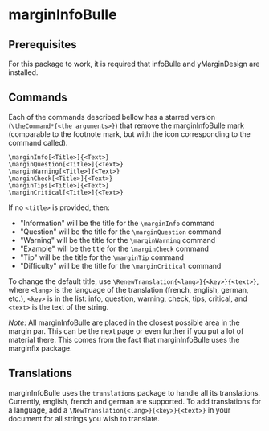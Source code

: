 # marginInfoBulle

## Prerequisites

For this package to work, it is required that infoBulle and yMarginDesign are installed.

## Commands

Each of the commands described bellow has a starred version (`\theCommand*{<the arguments>}`) that remove the marginInfoBulle mark (comparable to the footnote mark, but with the icon corresponding to the command called).

```
\marginInfo[<Title>]{<Text>}
\marginQuestion[<Title>]{<Text>}
\marginWarning[<Title>]{<Text>}
\marginCheck[<Title>]{<Text>}
\marginTips[<Title>]{<Text>}
\marginCritical[<Title>]{<Text>}
```

If no `<title>` is provided, then:
   - "Information" will be the title for the `\marginInfo` command
   - "Question" will be the title for the `\marginQuestion` command
   - "Warning" will be the title for the `\marginWarning` command
   - "Example" will be the title for the `\marginCheck` command
   - "Tip" will be the title for the `\marginTip` command
   - "Difficulty" will be the title for the `\marginCritical` command

To change the default title, use `\RenewTranslation{<lang>}{<key>}{<text>}`, where `<lang>` is the language of the translation (french, english, german, etc.), `<key>` is in the list: info, question, warning, check, tips, critical, and `<text>` is the text of the string.

*Note*: All marginInfoBulle are placed in the closest possible area in the margin par.
This can be the next page or even further if you put a lot of material there.
This comes from the fact that marginInfoBulle uses the marginfix package.

## Translations

marginInfoBulle uses the `translations` package to handle all its translations.
Currently, english, french and german are supported.
To add translations for a language, add a `\NewTranslation{<lang>}{<key>}{<text>}` in your document for all strings you wish to translate.

